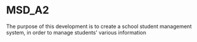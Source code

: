# MSD_A2
The purpose of this development is to create a school student management system, in order to manage students' various information